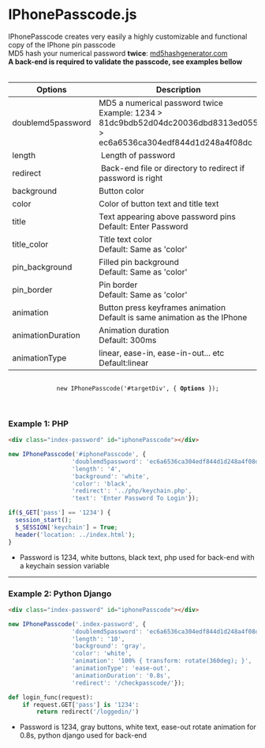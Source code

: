 # IPhonePasscode.js
IPhonePasscode creates very easily a highly customizable and functional copy of the IPhone pin passcode<br>
MD5 hash your numerical password **twice**: <a href="https://www.md5hashgenerator.com"> md5hashgenerator.com </a><br>
**A back-end is required to validate the passcode, see examples bellow**
<br><br>

| Options | Description |
| --- | --- |
| doublemd5password | MD5 a numerical password twice <br> Example: 1234 > 81dc9bdb52d04dc20036dbd8313ed055 > ec6a6536ca304edf844d1d248a4f08dc |
| length | Length of password |
| redirect | Back-end file or directory to redirect if password is right |
| background | Button color |
| color | Color of button text and title text |
| title | Text appearing above password pins <br>Default: Enter Password |
| title_color | Title text color<br>Default: Same as 'color' |
| pin_background | Filled pin background<br>Default: Same as 'color' |
| pin_border | Pin border<br>Default: Same as 'color' |
| animation | Button press keyframes animation<br>Default is same animation as the IPhone |
| animationDuration | Animation duration<br>Default: 300ms |
| animationType | linear, ease-in, ease-in-out... etc<br>Default:linear |

<p align="center">
  <code> 
    new IPhonePasscode('#targetDiv', { <strong>Options</strong> }); 
  </code>
</center>
<br><br>

### Example 1: PHP
```html
<div class="index-password" id="iphonePasscode"></div>
```
```javascript
new IPhonePasscode('#iphonePasscode', {
                  'doublemd5password': 'ec6a6536ca304edf844d1d248a4f08dc',
                  'length': '4',
                  'background': 'white',
                  'color': 'black',
                  'redirect': '../php/keychain.php',
                  'text': 'Enter Password To Login'});
```
```php
if($_GET['pass'] == '1234') {
  session_start();
  $_SESSION['keychain'] = True;
  header('location: ../index.html');
}
```
- Password is 1234, white buttons, black text, php used for back-end with a keychain session variable
___

### Example 2: Python Django
```html
<div class="index-password" id="iphonePasscode"></div>
```
```javascript
new IPhonePasscode('.index-password', {
                  'doublemd5password': 'ec6a6536ca304edf844d1d248a4f08dc',
                  'length': '10',
                  'background': 'gray',
                  'color': 'white',
                  'animation': '100% { transform: rotate(360deg); }',
                  'animationType': 'ease-out',
                  'animationDuration': '0.8s',
                  'redirect': '/checkpasscode/'});
```
```python
def login_func(request):
    if request.GET['pass'] is '1234':
        return redirect('/loggedin/')
```
- Password is 1234, gray buttons, white text, ease-out rotate animation for 0.8s, python django used for back-end
